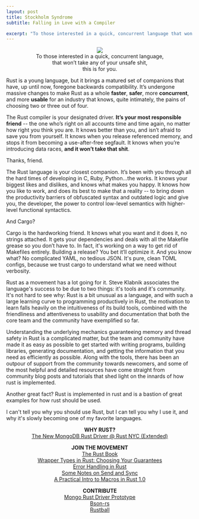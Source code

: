 ```yaml
---
layout: post
title: Stockholm Syndrome
subtitle: Falling in Love with a Compiler

excerpt: "To those interested in a quick, concurrent language that won't take any of your unsafe shit, this is for you."
---
```


<center><img src="http://www.rust-lang.org/logos/rust-logo-blk.svg" /></center>

<center>To those interested in a quick, concurrent language,</center>

<center>that won’t take any of your unsafe shit,</center>

<center>this is for you.</center>

Rust is a young language, but it brings a matured set of companions that have, up until now, foregone backwards compatibility. It’s undergone massive changes to make Rust as a whole **faster**, **safer**, more **concurrent**, and more **usable** for an industry that knows, quite intimately, the pains of choosing two or three out of four.

The Rust compiler is your designated driver. **It’s your most responsible friend** -- the one who’s right on all accounts time and time again, no matter how right you think you are. It knows better than you, and isn’t afraid to save you from yourself. It knows when you release referenced memory, and stops it from becoming a use-after-free segfault. It knows when you’re introducing data races, **and it won’t take that shit**.

Thanks, friend.

The Rust language is your closest companion.  It’s been with you through all the hard times of developing in C, Ruby, Python...the works. It knows your biggest likes and dislikes, and knows what makes you happy. It knows how you like to work, and does its best to make that a reality -- to bring down the productivity barriers of obfuscated syntax and outdated logic and give you, the developer, the power to control low-level semantics with higher-level functional syntactics.

And Cargo?

Cargo is the hardworking friend. It knows what you want and it does it, no strings attached. It gets your dependencies and deals with all the Makefile grease so you don’t have to. In fact, it's working on a way to get rid of Makefiles entirely. Building a release? You bet it’ll optimize it. And you know what? No complicated YAML, no tedious JSON. It's pure, clean TOML configs, because we trust cargo to understand what we need without verbosity.

Rust as a movement has a lot going for it. Steve Klabnik associates the language's success to be due to two things: it's tools and it's community. It's not hard to see why: Rust is a bit unusual as a language, and with such a large learning curve to programming productively in Rust, the motivation to learn falls heavily on the intuitiveness of its build tools, combined with the friendliness and attentiveness to usability and documentation that both the core team and the community have exemplified so far.

Understanding the underlying mechanics guaranteeing memory and thread safety in Rust is a complicated matter, but the team and community have made it as easy as possible to get started with writing programs, building libraries, generating documentation, and getting the information that you need as efficiently as possible. Along with the tools, there has been an outpour of support from the community towards newcomers, and some of the most helpful and detailed resources have come straight from community blog posts and tutorials that shed light on the innards of how rust is implemented.

Another great fact? Rust is implemented in rust and is a bastion of great examples for how rust should be used.

I can't tell you why you should use Rust, but I can tell you why I use it, and why it's slowly becoming one of my favorite languages.

<center>

<b>WHY RUST?</b>
</br>
<a href="http://slides.com/kevinyeh-2/the-new-mongodb-rust-driver-3319f7bc-7ab5-4d4a-b602-dab0e8286c76/fullscreen">The New MongoDB Rust Driver @ Rust NYC (Extended)</a>

<b>JOIN THE MOVEMENT</b>
</br>
<a href="https://doc.rust-lang.org/book/">The Rust Book</a>
</br>
<a href="http://manishearth.github.io/blog/2015/05/27/wrapper-types-in-rust-choosing-your-guarantees/">Wrapper Types in Rust: Choosing Your Guarantees</a>
</br>
<a href="http://blog.burntsushi.net/rust-error-handling/">Error Handling in Rust</a>
</br>
<a href="http://huonw.github.io/blog/2015/02/some-notes-on-send-and-sync/">Some Notes on Send and Sync</a>
</br>
<a href="https://danielkeep.github.io/practical-intro-to-macros.html">A Practical Intro to Macros in Rust 1.0</a>

<b>CONTRIBUTE</b>
</br>
<a href="https://github.com/mongodbinc-interns/mongo-rust-driver-prototype">Mongo Rust Driver Prototype</a>
</br>
<a href="https://github.com/zonyitoo/bson-rs">Bson-rs</a>
</br>
<a href="https://github.com/saghm/rustball">Rustball</a>